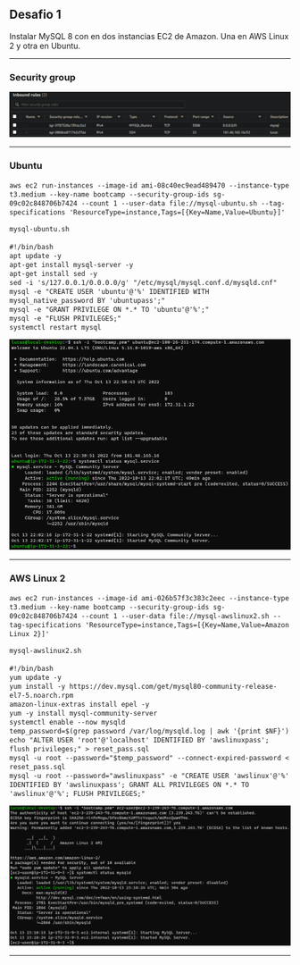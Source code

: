 ## Desafio 1
Instalar MySQL 8 con en dos instancias EC2 de Amazon.
Una en AWS Linux 2 y otra en Ubuntu.

---

### Security group
![1-1](./pictures/1-1.png)

---

### Ubuntu
```
aws ec2 run-instances --image-id ami-08c40ec9ead489470 --instance-type t3.medium --key-name bootcamp --security-group-ids sg-09c02c848706b7424 --count 1 --user-data file://mysql-ubuntu.sh --tag-specifications 'ResourceType=instance,Tags=[{Key=Name,Value=Ubuntu}]'
```

```
mysql-ubuntu.sh

#!/bin/bash
apt update -y
apt-get install mysql-server -y
apt-get install sed -y
sed -i 's/127.0.0.1/0.0.0.0/g' "/etc/mysql/mysql.conf.d/mysqld.cnf"
mysql -e "CREATE USER 'ubuntu'@'%' IDENTIFIED WITH mysql_native_password BY 'ubuntupass';"
mysql -e "GRANT PRIVILEGE ON *.* TO 'ubuntu'@'%';"
mysql -e "FLUSH PRIVILEGES;"
systemctl restart mysql
```

![1-2](./pictures/1-2.png)

---

### AWS Linux 2
```
aws ec2 run-instances --image-id ami-026b57f3c383c2eec --instance-type t3.medium --key-name bootcamp --security-group-ids sg-09c02c848706b7424 --count 1 --user-data file://mysql-awslinux2.sh --tag-specifications 'ResourceType=instance,Tags=[{Key=Name,Value=Amazon Linux 2}]'
```

```
mysql-awslinux2.sh

#!/bin/bash
yum update -y
yum install -y https://dev.mysql.com/get/mysql80-community-release-el7-5.noarch.rpm
amazon-linux-extras install epel -y
yum -y install mysql-community-server
systemctl enable --now mysqld
temp_password=$(grep password /var/log/mysqld.log | awk '{print $NF}')
echo "ALTER USER 'root'@'localhost' IDENTIFIED BY 'awslinuxpass'; flush privileges;" > reset_pass.sql
mysql -u root --password="$temp_password" --connect-expired-password < reset_pass.sql
mysql -u root --password="awslinuxpass" -e "CREATE USER 'awslinux'@'%' IDENTIFIED BY 'awslinuxpass'; GRANT ALL PRIVILEGES ON *.* TO 'awslinux'@'%'; FLUSH PRIVILEGES;"
```

![1-3](./pictures/1-3.png)

---
